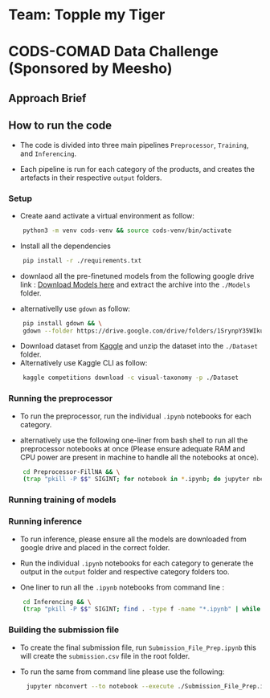 # Team: **Topple my Tiger**
# CODS-COMAD Data Challenge (Sponsored by Meesho) 

## Approach Brief

## How to run the code

- The code is divided into three main pipelines `Preprocessor`, `Training`, and `Inferencing`.

- Each pipeline is run for each category of the products, and creates the artefacts in their respective `output` folders.

### Setup

- Create aand activate a virtual environment as follow:
```Bash
    python3 -m venv cods-venv && source cods-venv/bin/activate
```
- Install all the dependencies
```Bash
    pip install -r ./requirements.txt
```
- downlaod all the pre-finetuned models from the following google drive link : [Download Models here](https://drive.google.com/drive/folders/1SrynpY35WIkubQekjgfLw4ZuDYf--UYI?usp=sharing) and extract the archive into the `./Models` folder.

- alternativelly use `gdown` as follow:
  
```Bash
    pip install gdown && \
    gdown --folder https://drive.google.com/drive/folders/1SrynpY35WIkubQekjgfLw4ZuDYf--UYI?usp=sharing -O ./Models
```
- Download dataset from [Kaggle](https://www.kaggle.com/competitions/visual-taxonomy/data?select=test_images) and unzip the dataset into the `./Dataset` folder. 
- Alternatively use Kaggle CLI as follow: 
```Bash
    kaggle competitions download -c visual-taxonomy -p ./Dataset
```
### Running the preprocessor

- To run the preprocessor, run the individual `.ipynb` notebooks for each category.

- alternatively use the following one-liner from bash shell to run all the preprocessor notebooks at once (Please ensure adequate RAM and CPU power are present in machine to handle all the notebooks at once).

```Bash
    cd Preprocessor-FillNA && \
    (trap "pkill -P $$" SIGINT; for notebook in *.ipynb; do jupyter nbconvert --to notebook --execute "$notebook" --output "${notebook%.ipynb}_executed.ipynb" & done; wait)
```

### Running training of models 

### Running inference

- To run inference, please ensure all the models are downloaded from google drive and placed in the correct folder.

- Run the individual `.ipynb` notebooks for each category to generate the output in the `output` folder and respective category folders too.

- One liner to run all the `.ipynb` notebooks from command line :

```Bash
    cd Inferencing && \
    (trap "pkill -P $$" SIGINT; find . -type f -name "*.ipynb" | while read notebook; do jupyter nbconvert --to notebook --execute "$notebook" --output "${notebook%.ipynb}_executed.ipynb" & done; wait)
```

### Building the submission file

- To create the final submission file, run `Submission_File_Prep.ipynb` this will create the `submission.csv` file in the root folder.

- To run the same from command line please use the following:
  
```Bash
     jupyter nbconvert --to notebook --execute ./Submission_File_Prep.ipynb --output Submission_File_Prep_executed.ipynb
```